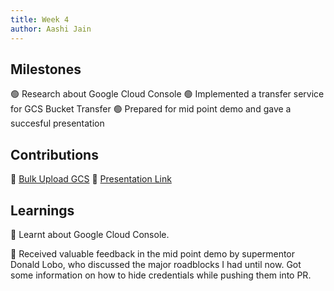 ```yaml
---
title: Week 4
author: Aashi Jain
---
```


## Milestones

🟢 Research about Google Cloud Console
🟢 Implemented a transfer service for GCS Bucket Transfer
🟢 Prepared for mid point demo and gave a succesful presentation

## Contributions

🏅 [Bulk Upload GCS](https://github.com/glific/glific/pull/2954)
🏅 [Presentation Link](https://docs.google.com/presentation/d/12u_f3jEo0ym7FMwtw0rIxBltmvfaze6sWlEJJXO49vc/edit?usp=sharing)



## Learnings

🎯 Learnt about Google Cloud Console.

🎯 Received valuable feedback in the mid point demo by supermentor Donald Lobo, who discussed the major roadblocks I had until now. Got some information on how to hide credentials while pushing them into PR.

